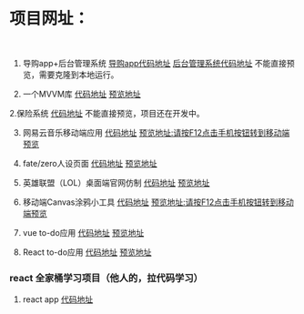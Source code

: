 # 项目网址：

                        
1. 导购app+后台管理系统
[导购app代码地址](https://github.com/MAJIANYANG666/VueShopApp)
[后台管理系统代码地址](https://github.com/MAJIANYANG666/Background-Management-System)
不能直接预览，需要克隆到本地运行。

2. 一个MVVM库
[代码地址](https://github.com/MAJIANYANG666/MVVM)
[预览地址](https://majianyang666.github.io/MVVM/index.html)

2.保险系统
[代码地址](https://github.com/MAJIANYANG666/allfly-project/tree/dev)
不能直接预览，项目还在开发中。

3. 网易云音乐移动端应用
[代码地址](https://github.com/MAJIANYANG666/music-demo-201708)
[预览地址:请按F12点击手机按钮转到移动端预览](http://52qianduan.club/index.html)

4. fate/zero人设页面
[代码地址](https://github.com/MAJIANYANG666/git-demo3/tree/master/pro41-1-fate)
[预览地址](https://majianyang666.github.io/git-demo3/pro41-1-fate/index.html)

5. 英雄联盟（LOL）桌面端官网仿制
[代码地址](https://github.com/MAJIANYANG666/git-demo3/tree/master/pro32-1-lol-index)
[预览地址](https://majianyang666.github.io/git-demo3/pro32-1-lol-index/index.html)

6. 移动端Canvas涂鸦小工具
[代码地址](https://github.com/MAJIANYANG666/git-demo3/tree/master/pro34-1-canvas)
[预览地址:请按F12点击手机按钮转到移动端预览](https://majianyang666.github.io/git-demo3/pro34-1-canvas/prc34-1.html)

7. vue to-do应用
[代码地址](https://github.com/MAJIANYANG666/vue/tree/master/step-5)
[预览地址](https://majianyang666.github.io/vue/step-5/page.html)

8. React to-do应用
[代码地址](https://github.com/MAJIANYANG666/react)
[预览地址](https://majianyang666.github.io/react-2/build/index.html)
                      
                      
                      
### react 全家桶学习项目（他人的，拉代码学习）


1. react app
[代码地址](https://github.com/MAJIANYANG666/react-pxq)
